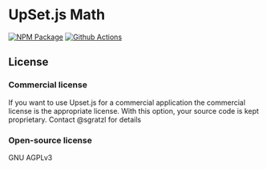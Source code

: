 # UpSet.js Math

[![NPM Package][npm-image]][npm-url] [![Github Actions][github-actions-image]][github-actions-url]

## License

### Commercial license

If you want to use Upset.js for a commercial application the commercial license is the appropriate license. With this option, your source code is kept proprietary. Contact @sgratzl for details

### Open-source license

GNU AGPLv3

[npm-image]: https://badge.fury.io/js/@upsetjs/model.svg
[npm-url]: https://npmjs.org/package/@upsetjs/model
[github-actions-image]: https://github.com/sgratzl/upsetjs/workflows/nodeci/badge.svg
[github-actions-url]: https://github.com/sgratzl/upsetjs/actions

